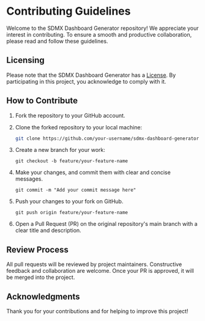 # Contributing Guidelines

Welcome to the SDMX Dashboard Generator repository! We appreciate your interest in contributing. To ensure a smooth and productive collaboration, please read and follow these guidelines.

## Licensing

Please note that the SDMX Dashboard Generator has a [License](LICENCE.pdf). By participating in this project, you acknowledge to comply with it.

## How to Contribute

1. Fork the repository to your GitHub account.

2. Clone the forked repository to your local machine:

   ```bash
   git clone https://github.com/your-username/sdmx-dashboard-generator.git
   ```
3. Create a new branch for your work:

    ```
    git checkout -b feature/your-feature-name
    ```

4. Make your changes, and commit them with clear and concise messages.

    ```
    git commit -m "Add your commit message here"
    ```

5. Push your changes to your fork on GitHub.

    ```
    git push origin feature/your-feature-name
    ```

6. Open a Pull Request (PR) on the original repository's main branch with a clear title and description.

## Review Process

All pull requests will be reviewed by project maintainers. Constructive feedback and collaboration are welcome. Once your PR is approved, it will be merged into the project.

## Acknowledgments

Thank you for your contributions and for helping to improve this project!